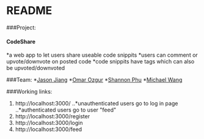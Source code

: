 # README

###Project:
#### CodeShare
*a web app to let users share useable code snippits
*users can comment or upvote/downvote on posted code
*code snippits have tags which can also be upvoted/downvoted

###Team:
*[Jason Jiang](https://github.com/JasonxJiang)
*[Omar Ozgur](https://github.com/omar-ozgur)
*[Shannon Phu](https://github.com/shannonphu)
*[Michael Wang](https://github.com/micwa)

###Working links:
1. http://localhost:3000/
..*unauthenticated users go to log in page
..*authenticated users go to user "feed"
2. http://localhost:3000/register
3. http://localhost:3000/login
4. http://localhost:3000/feed